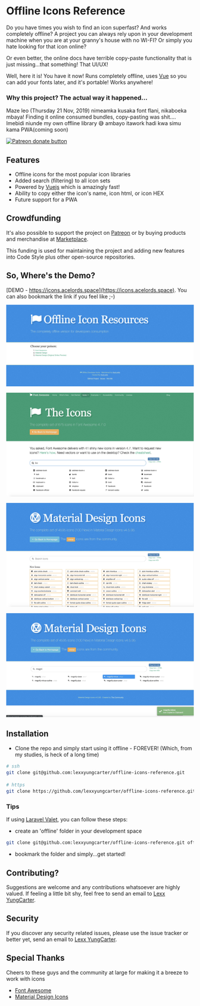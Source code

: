 # Offline Icons Reference
Do you have times you wish to find an icon superfast? And works completely offline? A project you can always rely upon in your development machine when you are at your granny's house with no WI-FI? Or simply you hate looking for that icon online? 

Or even better, the online docs have terrible copy-paste functionality that is just missing...that something! That UI/UX!

Well, here it is! You have it now! Runs completely offline, uses [Vue](https://vuejs.org) so you can add your fonts later, and it's portable! Works anywhere!

### Why this project? The actual way it happened...
Maze leo (Thursday 21 Nov, 2019) nimeamka kusaka font flani, nikaboeka mbaya! Finding it online consumed bundles, copy-pasting was shit.... Imebidi niunde my own offline library 😅 ambayo itawork hadi kwa simu kama PWA(coming soon)

<a href="https://patreon.com/lexxyungcarter"><img src="https://c5.patreon.com/external/logo/become_a_patron_button.png" alt="Patreon donate button" /> </a>

## Features
- Offline icons for the most popular icon libraries
- Added search (filtering) to all icon sets
- Powered by [Vuejs](https://vuejs.org) which is amazingly fast!
- Ability to copy either the icon's name, icon html, or icon HEX
- Future support for a PWA

## Crowdfunding
It's also possible to support the project on [Patreon](https://www.patreon.com/lexxyungcarter) or by buying products and merchandise at [Marketplace](https://marketplace.acelords.space).

This funding is used for maintaining the project and adding new features into Code Style plus other open-source repositories.


## So, Where's the Demo?
[DEMO - https://icons.acelords.space](https://icons.acelords.space).
You can also bookmark the link if you feel like ;-)

![Screenshot](screenshot1?raw=true "Screenshot 1")

![Screenshot](screenshot2?raw=true "Screenshot 2")

![Screenshot](screenshot3?raw=true "Screenshot 3")

![Screenshot](screenshot4?raw=true "Screenshot 4")


## Installation
- Clone the repo and simply start using it offline - FOREVER! (Which, from my studies, is heck of a long time)

```bash
# ssh
git clone git@github.com:lexxyungcarter/offline-icons-reference.git

# https
git clone https://github.com/lexxyungcarter/offline-icons-reference.git
``` 

### Tips
If using [Laravel Valet](https://laravel.com/valet), you can follow these steps:
- create an 'offline' folder in your development space
```bash
git clone git@github.com:lexxyungcarter/offline-icons-reference.git offline
```
- bookmark the folder and simply...get started!

## Contributing?
Suggestions are welcome and any contributions whatsoever are highly valued. If feeling a little bit shy, feel free to send an email to [Lexx YungCarter](mailto:lexxyungcarter@gmail.com).


## Security

If you discover any security related issues, please use the issue tracker or better yet, send an email to [Lexx YungCarter](mailto:lexxyungcarter@gmail.com).


## Special Thanks
Cheers to these guys and the community at large for making it a breeze to work with icons
- [Font Awesome](https://fontawesome.com)
- [Material Design Icons](https://materialdesignicons.com)


